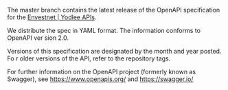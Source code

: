 The master branch contains the latest release of the OpenAPI specification for 
the [Envestnet | Yodlee APIs](https://developer.yodlee.com/api).

We distribute the spec in YAML format.  The information conforms to OpenAPI ver
sion 2.0.

Versions of this specification are designated by the month and year posted.  Fo
r older versions of the API, refer to the repository tags.

For further information on the OpenAPI project (formerly known as Swagger), see
 https://www.openapis.org/ and https://swagger.io/
